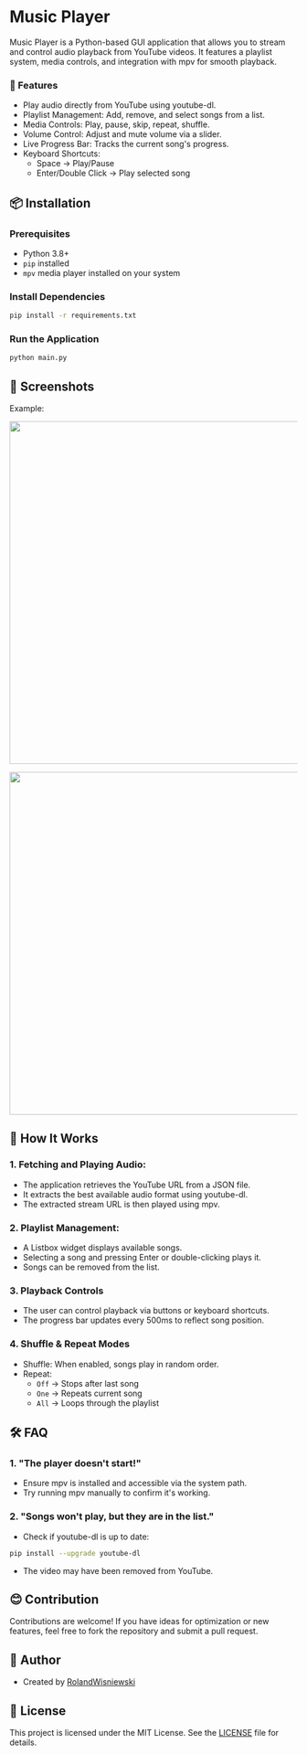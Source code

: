 # Music Player

Music Player is a Python-based GUI application that allows you to stream and control audio playback from YouTube videos. It features a playlist system, media controls, and integration with mpv for smooth playback.

### 🌟 Features

* Play audio directly from YouTube using youtube-dl.
* Playlist Management: Add, remove, and select songs from a list.
* Media Controls: Play, pause, skip, repeat, shuffle.
* Volume Control: Adjust and mute volume via a slider.
* Live Progress Bar: Tracks the current song's progress.
* Keyboard Shortcuts:
  * Space → Play/Pause
  * Enter/Double Click → Play selected song

## 📦 Installation

### Prerequisites

* Python 3.8+
* `pip` installed
* `mpv` media player installed on your system

### Install Dependencies

```bash
pip install -r requirements.txt
```

### Run the Application

```bash
python main.py
```

## 🎉 Screenshots

Example:

<p align="center">
 <img src="https://github.com/user-attachments/assets/3b309093-ae32-4e82-9d7f-6c344349901c" width="600">
</p>

<p align="center">
 <img src="https://github.com/user-attachments/assets/6e5b83f5-51be-4c3f-9beb-ddb4b0f588a1" width="600">
</p>

## 🧩 How It Works

### 1. Fetching and Playing Audio:
  * The application retrieves the YouTube URL from a JSON file.
  * It extracts the best available audio format using youtube-dl.
  * The extracted stream URL is then played using mpv.
### 2. Playlist Management:
  * A Listbox widget displays available songs.
  * Selecting a song and pressing Enter or double-clicking plays it.
  * Songs can be removed from the list.
### 3. Playback Controls
  * The user can control playback via buttons or keyboard shortcuts.
  * The progress bar updates every 500ms to reflect song position.
### 4. Shuffle & Repeat Modes
  * Shuffle: When enabled, songs play in random order.
  * Repeat:
    * `Off` → Stops after last song
    * `One` → Repeats current song
    * `All` → Loops through the playlist

## 🛠️ FAQ

### 1. "The player doesn't start!"
  * Ensure mpv is installed and accessible via the system path.
  * Try running mpv manually to confirm it's working.
### 2. "Songs won't play, but they are in the list."
  * Check if youtube-dl is up to date:
  ```bash
  pip install --upgrade youtube-dl
  ```
  * The video may have been removed from YouTube.

## 😊 Contribution

Contributions are welcome! If you have ideas for optimization or new features, feel free to fork the repository and submit a pull request.

## 👤 Author
* Created by [RolandWisniewski](https://github.com/RolandWisniewski)

## 📜 License
This project is licensed under the MIT License. See the [LICENSE](LICENSE) file for details.
